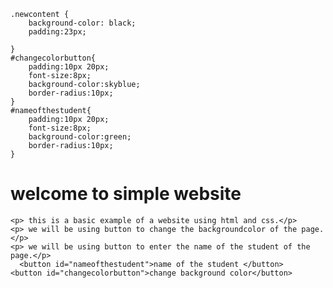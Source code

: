     .newcontent {
        background-color: black;
        padding:23px;

    }
    #changecolorbutton{
        padding:10px 20px;
        font-size:8px;
        background-color:skyblue;
        border-radius:10px;
    }
    #nameofthestudent{
        padding:10px 20px;
        font-size:8px;
        background-color:green;
        border-radius:10px;
    }
</style>

<body>
    <div class="newcontent"></div>
    <h1>welcome to simple website </h1>
   
    <p> this is a basic example of a website using html and css.</p>
    <p> we will be using button to change the backgroundcolor of the page.</p>
    <p> we will be using button to enter the name of the student of the page.</p>
      <button id="nameofthestudent">name of the student </button>
    <button id="changecolorbutton">change background color</button>

</body>
<div>
   
</div>
</div>
